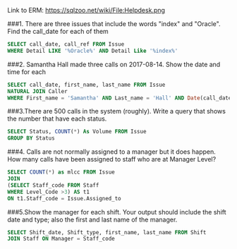 Link to ERM: https://sqlzoo.net/wiki/File:Helpdesk.png

###1. There are three issues that include the words "index" and "Oracle". Find the call_date for each of them


```SQL
SELECT call_date, call_ref FROM Issue
WHERE Detail LIKE '%Oracle%' AND Detail Like '%index%'
```
###2. Samantha Hall made three calls on 2017-08-14. Show the date and time for each

```SQL
SELECT call_date, first_name, last_name FROM Issue
NATURAL JOIN Caller
WHERE First_name = 'Samantha' AND Last_name = 'Hall' AND Date(call_date) = '2017-08-14'
```
###3.There are 500 calls in the system (roughly). Write a query that shows the number that have each status.

```SQL
SELECT Status, COUNT(*) As Volume FROM Issue
GROUP BY Status
```
###4. Calls are not normally assigned to a manager but it does happen. How many calls have been assigned to staff who are at Manager Level?
```SQL
SELECT COUNT(*) as mlcc FROM Issue
JOIN
(SELECT Staff_code FROM Staff
WHERE Level_Code >3) AS t1
ON t1.Staff_code = Issue.Assigned_to
```

###5.Show the manager for each shift. Your output should include the shift date and type; also the first and last name of the manager.
```SQL
SELECT Shift_date, Shift_type, first_name, last_name FROM Shift
JOIN Staff ON Manager = Staff_code
```
